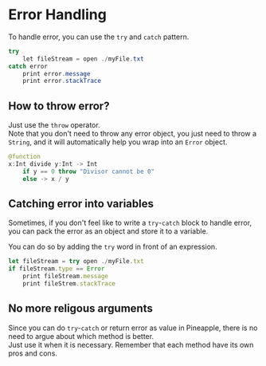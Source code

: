 # Error Handling
To handle error, you can use the `try` and `catch` pattern.
```java
try
    let fileStream = open ./myFile.txt
catch error
    print error.message
    print error.stackTrace
```

## How to throw error?
Just use the `throw` operator.  
Note that you don't need to throw any error object, you just need to throw a `String`, and it will automatically help you wrap into an `Error` object.
```java
@function 
x:Int divide y:Int -> Int
    if y == 0 throw "Divisor cannot be 0"
    else -> x / y
```

## Catching error into variables
Sometimes, if you don't feel like to write a `try`-`catch` block to handle error, you can pack the error as an object and store it to a variable.

You can do so by adding the `try` word in front of an expression.
```js
let fileStream = try open ./myFile.txt
if fileStream.type == Error
    print fileStream.message
    print fileStrem.stackTrace
```

## No more religous arguments
Since you can do `try`-`catch` or return error as value in Pineapple, there is no need to argue about which method is better.  
Just use it when it is necessary. Remember that each method have its own pros and cons.
